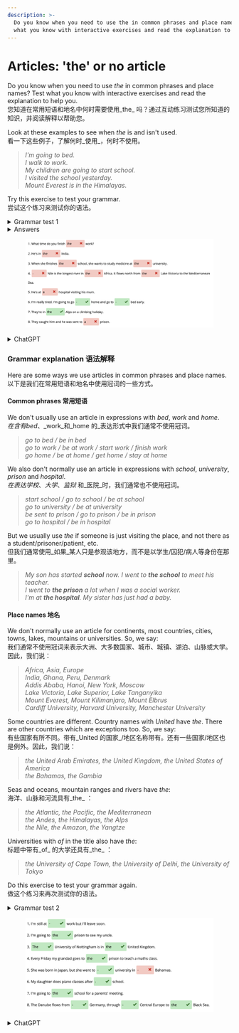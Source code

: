 ```yaml
---
description: >-
  Do you know when you need to use the in common phrases and place names? Test
  what you know with interactive exercises and read the explanation to help you.
---
```


# Articles: 'the' or no article

Do you know when you need to use _the_ in common phrases and place names? Test what you know with interactive exercises and read the explanation to help you.\
您知道在常用短语和地名中何时需要使用_the_ 吗？通过互动练习测试您所知道的知识，并阅读解释以帮助您。

Look at these examples to see when _the_ is and isn't used.\
看一下这些例子，了解何时_使用_，何时不使用。

> _I'm going to bed._\
> _I walk to work._\
> _My children are going to start school._\
> _I visited the school yesterday._\
> _Mount Everest is in the Himalayas._

Try this exercise to test your grammar.\
尝试这个练习来测试你的语法。

<details>

<summary>Grammar test 1</summary>

Complete the sentences with 'the' or '-' if no article is needed.\
如果不需要冠词，则用“the”或“-”完成句子。

1. What time do you finish\_\_work?&#x20;
2. He's in\_\_India.
3. When she finishes\_\_school, she wants to study medicine at\_\_university.&#x20;
4. \_\_Nile is the longest river in\_\_Africa. It flows north from\_\_Lake Victoria to the Mediterranean Sea.&#x20;
5. He's at\_\_hospital visiting his mum.&#x20;
6. I'm really tired. I'm going to go\_\_home and go to\_\_bed early.&#x20;
7. They're in\_\_Alps on a climbing holiday.&#x20;
8. They caught him and he was sent to\_\_prison.

</details>

<details>

<summary>Answers</summary>

Feedback Total score is 3 out of 12 (25%)

1. \-
2. \-
3. \-; -
4. The; -; -
5. the
6. <mark style="color:green;">-</mark>; <mark style="color:green;">-</mark>
7. <mark style="color:green;">the</mark>
8. \-

</details>

<figure><img src="../.gitbook/assets/Screenshot 2024-11-12 at 20.20.20.png" alt=""><figcaption></figcaption></figure>

<details>

<summary>ChatGPT</summary>

分析如下：

1. **What time do you finish the work?**
   * 错误：`the`
   * 解释：这里的 `work` 是不可数名词，不需要加冠词，应该改为：**What time do you finish work?**
2. **He's in the India.**
   * 错误：`the`
   * 解释：`India` 是一个国家的名称，通常不加冠词，正确形式是：**He's in India.**
3. **When she finishes the school, she wants to study medicine at the university.**
   * 错误：`the`（两处）
   * 解释：
     * `school` 前不需要冠词，因为表示普通上学的情况，不是特指某一所学校。
     * `university` 前也不需要冠词，因为同样是泛指大学。
     * 改正为：**When she finishes school, she wants to study medicine at university.**
4. **- Nile is the longest river in the Africa. It flows north from the Lake Victoria to the Mediterranean Sea.**
   * 错误：`-`、`the`（两处）
   * 解释：
     * `Nile` 是特指的河流名称，需要加冠词 `the`，应为 **The Nile**。
     * `Africa` 是地名，不需要加冠词，应为 **in Africa**。
     * `Lake Victoria` 是特指湖泊名，不需要冠词，应为 **from Lake Victoria**。
     * 改正为：**The Nile is the longest river in Africa. It flows north from Lake Victoria to the Mediterranean Sea.**
5. **He's at a hospital visiting his mum.**
   * 错误：`a`
   * 解释：在英国英语中，当人在医院时，通常会省略冠词（表示去医院看病或探望）。因此改为：**He's at hospital visiting his mum.**
6. **I'm really tired. I'm going to go - home and go to - bed early.**
   * 正确：此处没有错误，`home` 和 `bed` 都不需要冠词。
7. **They're in the Alps on a climbing holiday.**
   * 正确：`the Alps` 表示特指山脉，需要使用冠词 `the`。
8. **They caught him and he was sent to a prison.**
   * 错误：`a`
   * 解释：`prison` 作为机构使用时（指服刑），不加冠词。改正为：**He was sent to prison.**

总结：

* 一般情况下，地名（国家、城市、山脉等）不加冠词。
* 某些特定机构（如 hospital、school、prison）作为用途使用时，不加冠词。
* 特指河流、山脉、海洋等时需要冠词 `the`。

</details>

### Grammar explanation 语法解释

Here are some ways we use articles in common phrases and place names.\
以下是我们在常用短语和地名中使用冠词的一些方式。

#### Common phrases 常用短语

We don't usually use an article in expressions with _bed_, _work_ and _home_.\
_在含有bed_、_work_和_home 的_表达形式中我们通常不使用冠词。

> _go to bed / be in bed_\
> _go to work / be at work / start work / finish work_\
> _go home / be at home / get home / stay at home_

We also don't normally use an article in expressions with _school_, _university_, _prison_ and _hospital_.\
_在表达学校_、_大学_、_监狱_ 和_医院_时，我们通常也不使用冠词。

> _start school / go to school / be at school_\
> _go to university / be at university_\
> _be sent to prison / go to prison / be in prison_\
> _go to hospital / be in hospital_

But we usually use _the_ if someone is just visiting the place, and not there as a student/prisoner/patient, etc.\
但我们通常使用_如果_某人只是参观该地方，而不是以学生/囚犯/病人等身份在那里。

> _My son has started **school** now. I went to **the school** to meet his teacher._\
> _I went to **the prison** a lot when I was a social worker._\
> _I'm at **the hospital**. My sister has just had a baby._

#### Place names 地名

We don't normally use an article for continents, most countries, cities, towns, lakes, mountains or universities. So, we say:\
我们通常不使用冠词来表示大洲、大多数国家、城市、城镇、湖泊、山脉或大学。因此，我们说：

> _Africa, Asia, Europe_\
> _India, Ghana, Peru, Denmark_\
> _Addis Ababa, Hanoi, New York, Moscow_\
> _Lake Victoria, Lake Superior, Lake Tanganyika_\
> _Mount Everest, Mount Kilimanjaro, Mount Elbrus_\
> _Cardiff University, Harvard University, Manchester University_

Some countries are different. Country names with _United_ have _the_. There are other countries which are exceptions too. So, we say:\
有些国家有所不同。带有_United 的国家_/地区名称带有。还有一些国家/地区也是例外。因此，我们说：

> _the United Arab Emirates, the United Kingdom, the United States of America_\
> _the Bahamas, the Gambia_

Seas and oceans, mountain ranges and rivers have _the_:\
海洋、山脉和河流具有_the_ ：

> _the Atlantic, the Pacific, the Mediterranean_\
> _the Andes, the Himalayas, the Alps_\
> _the Nile, the Amazon, the Yangtze_

Universities with _of_ in the title also have _the_:\
标题中带有_of_ 的大学还具有_the_ ：

> _the University of Cape Town, the University of Delhi, the University of Tokyo_

Do this exercise to test your grammar again.\
做这个练习来再次测试你的语法。

<details>

<summary>Grammar test 2</summary>

1. I'm still at\_\_work but I'll leave soon.&#x20;
2. I'm going to\_\_prison to see my uncle.&#x20;
3. \_\_University of Nottingham is in\_\_United Kingdom.&#x20;
4. Every Friday my grandad goes to\_\_prison to teach a maths class.
5. She was born in Japan, but she went to\_\_university in\_\_Bahamas.
6. My daughter does piano classes after\_\_school.
7. I'm going to\_\_school for a parents' meeting.&#x20;
8. The Danube flows from\_\_Germany, through\_\_Central Europe to\_\_Black Sea.

</details>

<figure><img src="../.gitbook/assets/Screenshot 2024-11-12 at 21.33.33.png" alt=""><figcaption></figcaption></figure>

<details>

<summary>ChatGPT</summary>

分析如下：

1. **I'm still at - work but I'll leave soon.**
   * 正确：`work` 是不可数名词，不加冠词。
2. **I'm going to the prison to see my uncle.**
   * 正确：`the prison` 表示特指某一个监狱，符合语境，因为说话者是去探望亲人，而不是作为囚犯。
3. **The University of Nottingham is in the United Kingdom.**
   * 正确：`the University of Nottingham` 是特指大学名称，需要使用冠词 `the`；`the United Kingdom` 表示特指国家，需要冠词。
4. **Every Friday my grandad goes to the prison to teach a maths class.**
   * 正确：这里使用 `the prison` 表示特指的监狱，表明说话者的爷爷去某个特定的监狱授课。
5. **She was born in Japan, but she went to - university in - Bahamas.**
   * 错误：`-`（Bahamas）
   * 解释：
     * `university` 前不加冠词是正确的，因为是泛指。
     * `Bahamas` 是地名，通常加冠词 `the`，改为 **in the Bahamas**。
6. **My daughter does piano classes after - school.**
   * 正确：`school` 在这里是泛指上学的概念，不需要冠词。
7. **I'm going to the school for a parents' meeting.**
   * 正确：`the school` 表示特指的学校，表明家长要去孩子所在的学校参加会议。
8. **The Danube flows from - Germany, through - Central Europe to the Black Sea.**
   * 正确：
     * `Germany` 和 `Central Europe` 是地名，不需要冠词。
     * `the Black Sea` 是特指海域名称，需要冠词 `the`。

#### 错误总结：

* **第 5 句** 错误在于未加 `the`，正确形式应为 **in the Bahamas**，因为 `the Bahamas` 是群岛国家，通常需要冠词。

</details>
